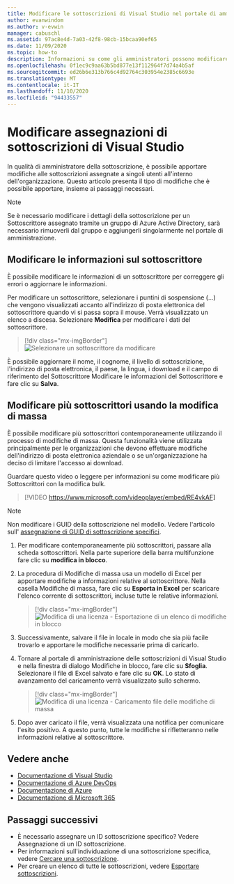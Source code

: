 ```yaml
---
title: Modificare le sottoscrizioni di Visual Studio nel portale di amministrazione | Microsoft Docs
author: evanwindom
ms.author: v-evwin
manager: cabuschl
ms.assetid: 97ac8e4d-7a03-42f8-98cb-15bcaa90ef65
ms.date: 11/09/2020
ms.topic: how-to
description: Informazioni su come gli amministratori possono modificare le assegnazioni delle sottoscrizioni.
ms.openlocfilehash: 0f1ec9c9aa63b5bd877e13f112964f7d74a4b5af
ms.sourcegitcommit: ed26b6e313b766c4d92764c303954e2385c6693e
ms.translationtype: MT
ms.contentlocale: it-IT
ms.lasthandoff: 11/10/2020
ms.locfileid: "94433557"
---
```

# <a name="edit-visual-studio-subscription-assignments"></a>Modificare assegnazioni di sottoscrizioni di Visual Studio
In qualità di amministratore della sottoscrizione, è possibile apportare modifiche alle sottoscrizioni assegnate a singoli utenti all'interno dell'organizzazione.  Questo articolo presenta il tipo di modifiche che è possibile apportare, insieme ai passaggi necessari.

   > [!NOTE]
   > Se è necessario modificare i dettagli della sottoscrizione per un Sottoscrittore assegnato tramite un gruppo di Azure Active Directory, sarà necessario rimuoverli dal gruppo e aggiungerli singolarmente nel portale di amministrazione.  

## <a name="change-subscriber-information"></a>Modificare le informazioni sul sottoscrittore
È possibile modificare le informazioni di un sottoscrittore per correggere gli errori o aggiornare le informazioni.

Per modificare un sottoscrittore, selezionare i puntini di sospensione (…) che vengono visualizzati accanto all'indirizzo di posta elettronica del sottoscrittore quando vi si passa sopra il mouse. Verrà visualizzato un elenco a discesa.  Selezionare **Modifica** per modificare i dati del sottoscrittore. 
> [!div class="mx-imgBorder"]
> ![Selezionare un sottoscrittore da modificare](_img/edit-license/select-subscriber.png "Fare clic sui puntini di sospensione e scegliere modifica.")

È possibile aggiornare il nome, il cognome, il livello di sottoscrizione, l'indirizzo di posta elettronica, il paese, la lingua, i download e il campo di riferimento del Sottoscrittore Modificare le informazioni del Sottoscrittore e fare clic su **Salva**.

## <a name="edit-multiple-subscribers-using-bulk-edit"></a>Modificare più sottoscrittori usando la modifica di massa


È possibile modificare più sottoscrittori contemporaneamente utilizzando il processo di modifiche di massa. Questa funzionalità viene utilizzata principalmente per le organizzazioni che devono effettuare modifiche dell'indirizzo di posta elettronica aziendale o se un'organizzazione ha deciso di limitare l'accesso ai download.

Guardare questo video o leggere per informazioni su come modificare più Sottoscrittori con la modifica bulk. 
<br>

> [!VIDEO https://www.microsoft.com/videoplayer/embed/RE4vkAF]

> [!NOTE]
> Non modificare i GUID della sottoscrizione nel modello. Vedere l'articolo sull' [assegnazione di GUID di sottoscrizione specifici](assign-guid.md).

1. Per modificare contemporaneamente più sottoscrittori, passare alla scheda sottoscrittori. Nella parte superiore della barra multifunzione fare clic su **modifica in blocco**.

2. La procedura di Modifiche di massa usa un modello di Excel per apportare modifiche a informazioni relative al sottoscrittore. Nella casella Modifiche di massa, fare clic su **Esporta in Excel** per scaricare l'elenco corrente di sottoscrittori, incluse tutte le relative informazioni.
   > [!div class="mx-imgBorder"]
   > ![Modifica di una licenza - Esportazione di un elenco di modifiche in blocco](_img/edit-license/edit-license-bulk-edit-export.png "Fare clic su Esporta questo Excel per creare un elenco delle sottoscrizioni correnti.")

3. Successivamente, salvare il file in locale in modo che sia più facile trovarlo e apportare le modifiche necessarie prima di caricarlo. 

4. Tornare al portale di amministrazione delle sottoscrizioni di Visual Studio e nella finestra di dialogo Modifiche in blocco, fare clic su **Sfoglia**. Selezionare il file di Excel salvato e fare clic su **OK**. Lo stato di avanzamento del caricamento verrà visualizzato sullo schermo.
   > [!div class="mx-imgBorder"]
   > ![Modifica di una licenza - Caricamento file delle modifiche di massa](_img/edit-license/edit-license-bulk-file-upload1.png "Passare al percorso del file di Excel completato, selezionarlo e fare clic su OK.")

5. Dopo aver caricato il file, verrà visualizzata una notifica per comunicare l'esito positivo. A questo punto, tutte le modifiche si rifletteranno nelle informazioni relative al sottoscrittore.

## <a name="see-also"></a>Vedere anche
- [Documentazione di Visual Studio](/visualstudio/)
- [Documentazione di Azure DevOps](/azure/devops/)
- [Documentazione di Azure](/azure/)
- [Documentazione di Microsoft 365](/microsoft-365/)

## <a name="next-steps"></a>Passaggi successivi
- È necessario assegnare un ID sottoscrizione specifico? Vedere Assegnazione di un ID sottoscrizione. 
- Per informazioni sull'individuazione di una sottoscrizione specifica, vedere [Cercare una sottoscrizione](search-license.md).
- Per creare un elenco di tutte le sottoscrizioni,  vedere [Esportare sottoscrizioni](exporting-subscriptions.md).